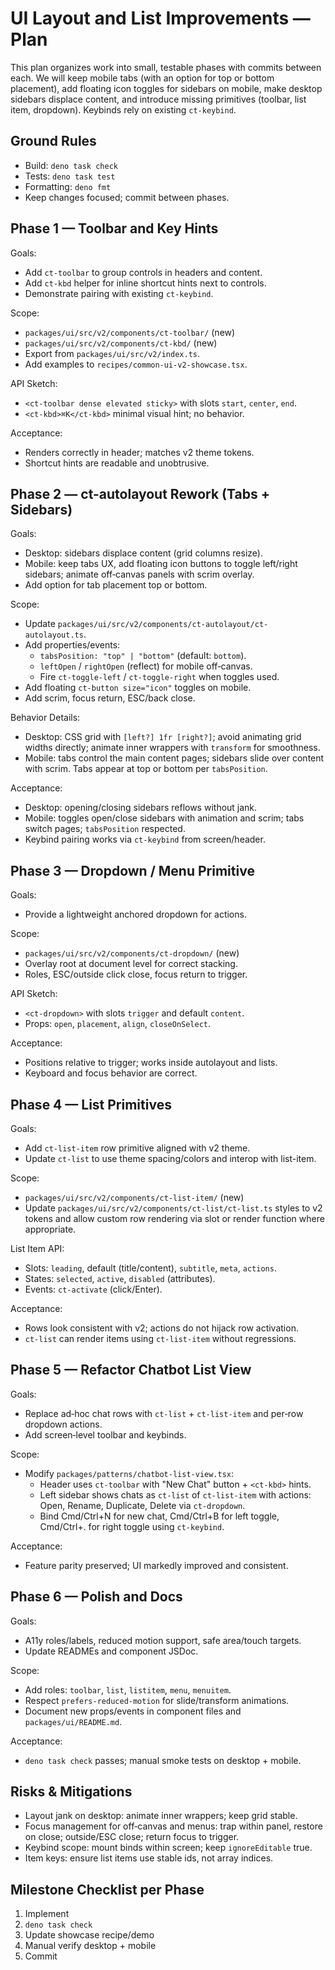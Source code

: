 # UI Layout and List Improvements — Plan

This plan organizes work into small, testable phases with commits between
each. We will keep mobile tabs (with an option for top or bottom placement),
add floating icon toggles for sidebars on mobile, make desktop sidebars
displace content, and introduce missing primitives (toolbar, list item,
dropdown). Keybinds rely on existing `ct-keybind`.

## Ground Rules

- Build: `deno task check`
- Tests: `deno task test`
- Formatting: `deno fmt`
- Keep changes focused; commit between phases.

## Phase 1 — Toolbar and Key Hints

Goals:
- Add `ct-toolbar` to group controls in headers and content.
- Add `ct-kbd` helper for inline shortcut hints next to controls.
- Demonstrate pairing with existing `ct-keybind`.

Scope:
- `packages/ui/src/v2/components/ct-toolbar/` (new)
- `packages/ui/src/v2/components/ct-kbd/` (new)
- Export from `packages/ui/src/v2/index.ts`.
- Add examples to `recipes/common-ui-v2-showcase.tsx`.

API Sketch:
- `<ct-toolbar dense elevated sticky>` with slots `start`, `center`, `end`.
- `<ct-kbd>⌘K</ct-kbd>` minimal visual hint; no behavior.

Acceptance:
- Renders correctly in header; matches v2 theme tokens.
- Shortcut hints are readable and unobtrusive.

## Phase 2 — ct-autolayout Rework (Tabs + Sidebars)

Goals:
- Desktop: sidebars displace content (grid columns resize).
- Mobile: keep tabs UX, add floating icon buttons to toggle left/right
  sidebars; animate off‑canvas panels with scrim overlay.
- Add option for tab placement top or bottom.

Scope:
- Update `packages/ui/src/v2/components/ct-autolayout/ct-autolayout.ts`.
- Add properties/events:
  - `tabsPosition: "top" | "bottom"` (default: `bottom`).
  - `leftOpen` / `rightOpen` (reflect) for mobile off‑canvas.
  - Fire `ct-toggle-left` / `ct-toggle-right` when toggles used.
- Add floating `ct-button size="icon"` toggles on mobile.
- Add scrim, focus return, ESC/back close.

Behavior Details:
- Desktop: CSS grid with `[left?] 1fr [right?]`; avoid animating grid widths
  directly; animate inner wrappers with `transform` for smoothness.
- Mobile: tabs control the main content pages; sidebars slide over content with
  scrim. Tabs appear at top or bottom per `tabsPosition`.

Acceptance:
- Desktop: opening/closing sidebars reflows without jank.
- Mobile: toggles open/close sidebars with animation and scrim; tabs switch
  pages; `tabsPosition` respected.
- Keybind pairing works via `ct-keybind` from screen/header.

## Phase 3 — Dropdown / Menu Primitive

Goals:
- Provide a lightweight anchored dropdown for actions.

Scope:
- `packages/ui/src/v2/components/ct-dropdown/` (new)
- Overlay root at document level for correct stacking.
- Roles, ESC/outside click close, focus return to trigger.

API Sketch:
- `<ct-dropdown>` with slots `trigger` and default `content`.
- Props: `open`, `placement`, `align`, `closeOnSelect`.

Acceptance:
- Positions relative to trigger; works inside autolayout and lists.
- Keyboard and focus behavior are correct.

## Phase 4 — List Primitives

Goals:
- Add `ct-list-item` row primitive aligned with v2 theme.
- Update `ct-list` to use theme spacing/colors and interop with list-item.

Scope:
- `packages/ui/src/v2/components/ct-list-item/` (new)
- Update `packages/ui/src/v2/components/ct-list/ct-list.ts` styles to v2
  tokens and allow custom row rendering via slot or render function where
  appropriate.

List Item API:
- Slots: `leading`, default (title/content), `subtitle`, `meta`, `actions`.
- States: `selected`, `active`, `disabled` (attributes).
- Events: `ct-activate` (click/Enter).

Acceptance:
- Rows look consistent with v2; actions do not hijack row activation.
- `ct-list` can render items using `ct-list-item` without regressions.

## Phase 5 — Refactor Chatbot List View

Goals:
- Replace ad‑hoc chat rows with `ct-list` + `ct-list-item` and per‑row
  dropdown actions.
- Add screen‑level toolbar and keybinds.

Scope:
- Modify `packages/patterns/chatbot-list-view.tsx`:
  - Header uses `ct-toolbar` with "New Chat" button + `<ct-kbd>` hints.
  - Left sidebar shows chats as `ct-list` of `ct-list-item` with actions:
    Open, Rename, Duplicate, Delete via `ct-dropdown`.
  - Bind Cmd/Ctrl+N for new chat, Cmd/Ctrl+B for left toggle, Cmd/Ctrl+. for
    right toggle using `ct-keybind`.

Acceptance:
- Feature parity preserved; UI markedly improved and consistent.

## Phase 6 — Polish and Docs

Goals:
- A11y roles/labels, reduced motion support, safe area/touch targets.
- Update READMEs and component JSDoc.

Scope:
- Add roles: `toolbar`, `list`, `listitem`, `menu`, `menuitem`.
- Respect `prefers-reduced-motion` for slide/transform animations.
- Document new props/events in component files and `packages/ui/README.md`.

Acceptance:
- `deno task check` passes; manual smoke tests on desktop + mobile.

## Risks & Mitigations

- Layout jank on desktop: animate inner wrappers; keep grid stable.
- Focus management for off‑canvas and menus: trap within panel, restore on
  close; outside/ESC close; return focus to trigger.
- Keybind scope: mount binds within screen; keep `ignoreEditable` true.
- Item keys: ensure list items use stable ids, not array indices.

## Milestone Checklist per Phase

1. Implement
2. `deno task check`
3. Update showcase recipe/demo
4. Manual verify desktop + mobile
5. Commit

